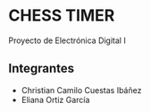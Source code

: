 # CHESS TIMER
Proyecto de Electrónica Digital I

## Integrantes
- Christian Camilo Cuestas Ibáñez 
- Eliana Ortiz García
